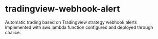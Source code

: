 # tradingview-webhook-alert
Automatic trading based on Tradingview strategy webhook alerts implemented with aws lambda function configured and deployed through chalice.
